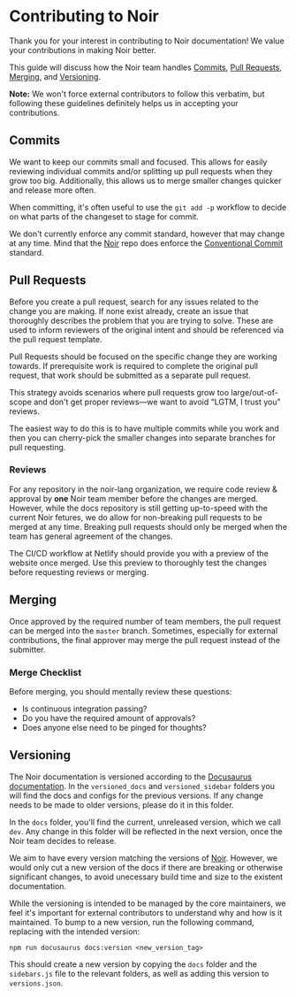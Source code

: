 # Contributing to Noir

Thank you for your interest in contributing to Noir documentation! We value your contributions in making Noir better.

This guide will discuss how the Noir team handles [Commits](#commits), [Pull Requests](#pull-requests), [Merging](#merging), and [Versioning](#versioning).

__Note:__ We won't force external contributors to follow this verbatim, but following these guidelines definitely helps us in accepting your contributions.

## Commits

We want to keep our commits small and focused. This allows for easily reviewing individual commits and/or splitting up pull requests when they grow too big. Additionally, this allows us to merge smaller changes quicker and release more often.

When committing, it's often useful to use the `git add -p` workflow to decide on what parts of the changeset to stage for commit.

We don't currently enforce any commit standard, however that may change at any time. Mind that the [Noir](https://github.com/noir-lang/noir) repo does enforce the [Conventional Commit](https://www.conventionalcommits.org/en/v1.0.0/) standard.

## Pull Requests

Before you create a pull request, search for any issues related to the change you are making. If none exist already, create an issue that thoroughly describes the problem that you are trying to solve. These are used to inform reviewers of the original intent and should be referenced via the pull request template.

Pull Requests should be focused on the specific change they are working towards. If prerequisite work is required to complete the original pull request, that work should be submitted as a separate pull request.

This strategy avoids scenarios where pull requests grow too large/out-of-scope and don't get proper reviews—we want to avoid "LGTM, I trust you" reviews.

The easiest way to do this is to have multiple commits while you work and then you can cherry-pick the smaller changes into separate branches for pull requesting.

### Reviews

For any repository in the noir-lang organization, we require code review & approval by __one__ Noir team member before the changes are merged. However, while the docs repository is still getting up-to-speed with the current Noir fetures, we do allow for non-breaking pull requests to be merged at any time. Breaking pull requests should only be merged when the team has general agreement of the changes.

The CI/CD workflow at Netlify should provide you with a preview of the website once merged. Use this preview to thoroughly test the changes before requesting reviews or merging.

## Merging

Once approved by the required number of team members, the pull request can be merged into the `master` branch. Sometimes, especially for external contributions, the final approver may merge the pull request instead of the submitter.

### Merge Checklist

Before merging, you should mentally review these questions:

- Is continuous integration passing?
- Do you have the required amount of approvals?
- Does anyone else need to be pinged for thoughts?

## Versioning

The Noir documentation is versioned according to the [Docusaurus documentation](https://docusaurus.io/docs/versioning). In the `versioned_docs` and `versioned_sidebar` folders you will find the docs and configs for the previous versions. If any change needs to be made to older versions, please do it in this folder.

In the `docs` folder, you'll find the current, unreleased version, which we call `dev`. Any change in this folder will be reflected in the next version, once the Noir team decides to release.

We aim to have every version matching the versions of [Noir](https://github.com/noir-lang/noir). However, we would only cut a new version of the docs if there are breaking or otherwise significant changes, to avoid unecessary build time and size to the existent documentation.

While the versioning is intended to be managed by the core maintainers, we feel it's important for external contributors to understand why and how is it maintained. To bump to a new version, run the following command, replacing with the intended version:

`npm run docusaurus docs:version <new_version_tag>`

This should create a new version by copying the `docs` folder and the `sidebars.js` file to the relevant folders, as well as adding this version to `versions.json`.
